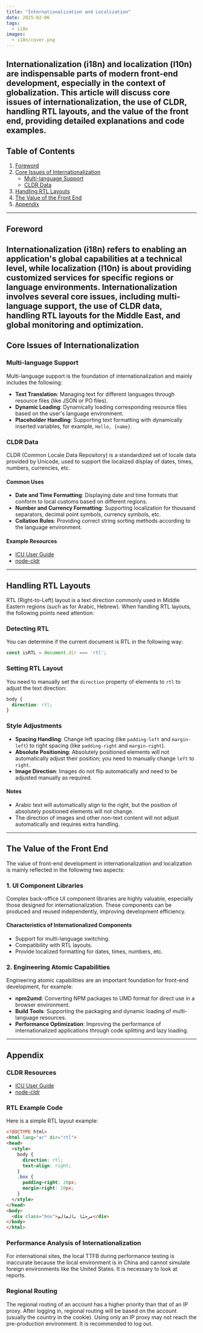 ```yaml
---
title: "Internationalization and Localization"
date: 2025-02-06
tags:
  - i18n
images:
  - i18n/cover.png
---
```

Internationalization (i18n) and localization (l10n) are indispensable parts of modern front-end development, especially in the context of globalization. This article will discuss **core issues of internationalization**, **the use of CLDR**, **handling RTL layouts**, and **the value of the front end**, providing detailed explanations and code examples.
---
## Table of Contents
1. [Foreword](#foreword)
2. [Core Issues of Internationalization](#core-issues-of-internationalization)
   - [Multi-language Support](#multi-language-support)
   - [CLDR Data](#cldr-data)
3. [Handling RTL Layouts](#handling-rtl-layouts)
4. [The Value of the Front End](#the-value-of-the-front-end)
5. [Appendix](#appendix)
---
## Foreword
Internationalization (i18n) refers to enabling an application's global capabilities at a technical level, while localization (l10n) is about providing customized services for specific regions or language environments. Internationalization involves several core issues, including multi-language support, the use of CLDR data, handling RTL layouts for the Middle East, and global monitoring and optimization.
---
## Core Issues of Internationalization
### Multi-language Support
Multi-language support is the foundation of internationalization and mainly includes the following:
- **Text Translation**: Managing text for different languages through resource files (like JSON or PO files).
- **Dynamic Loading**: Dynamically loading corresponding resource files based on the user's language environment.
- **Placeholder Handling**: Supporting text formatting with dynamically inserted variables, for example, `Hello, {name}`.
### CLDR Data
CLDR (Common Locale Data Repository) is a standardized set of locale data provided by Unicode, used to support the localized display of dates, times, numbers, currencies, etc.
#### Common Uses
- **Date and Time Formatting**: Displaying date and time formats that conform to local customs based on different regions.
- **Number and Currency Formatting**: Supporting localization for thousand separators, decimal point symbols, currency symbols, etc.
- **Collation Rules**: Providing correct string sorting methods according to the language environment.
#### Example Resources
- [ICU User Guide](https://unicode-org.github.io/icu/userguide/datetime/)
- [node-cldr](https://www.npmjs.com/package/cldr)
---
## Handling RTL Layouts
RTL (Right-to-Left) layout is a text direction commonly used in Middle Eastern regions (such as for Arabic, Hebrew). When handling RTL layouts, the following points need attention:
### Detecting RTL
You can determine if the current document is RTL in the following way:
```javascript
const isRTL = document.dir === 'rtl';
```
### Setting RTL Layout
You need to manually set the `direction` property of elements to `rtl` to adjust the text direction:
```css
body {
  direction: rtl;
}
```
### Style Adjustments
- **Spacing Handling**: Change left spacing (like `padding-left` and `margin-left`) to right spacing (like `padding-right` and `margin-right`).
- **Absolute Positioning**: Absolutely positioned elements will not automatically adjust their position; you need to manually change `left` to `right`.
- **Image Direction**: Images do not flip automatically and need to be adjusted manually as required.
#### Notes
- Arabic text will automatically align to the right, but the position of absolutely positioned elements will not change.
- The direction of images and other non-text content will not adjust automatically and requires extra handling.
---
## The Value of the Front End
The value of front-end development in internationalization and localization is mainly reflected in the following two aspects:
### 1. UI Component Libraries
Complex back-office UI component libraries are highly valuable, especially those designed for internationalization. These components can be produced and reused independently, improving development efficiency.
#### Characteristics of Internationalized Components
- Support for multi-language switching.
- Compatibility with RTL layouts.
- Provide localized formatting for dates, times, numbers, etc.
### 2. Engineering Atomic Capabilities
Engineering atomic capabilities are an important foundation for front-end development, for example:
- **npm2umd**: Converting NPM packages to UMD format for direct use in a browser environment.
- **Build Tools**: Supporting the packaging and dynamic loading of multi-language resources.
- **Performance Optimization**: Improving the performance of internationalized applications through code splitting and lazy loading.
---
## Appendix
### CLDR Resources
- [ICU User Guide](https://unicode-org.github.io/icu/userguide/datetime/)
- [node-cldr](https://www.npmjs.com/package/cldr)
### RTL Example Code
Here is a simple RTL layout example:
```html
<!DOCTYPE html>
<html lang="ar" dir="rtl">
<head>
  <style>
    body {
      direction: rtl;
      text-align: right;
    }
    .box {
      padding-right: 20px;
      margin-right: 10px;
    }
  </style>
</head>
<body>
  <div class="box">مرحبًا بالعالم</div>
</body>
</html>
```
### Performance Analysis of Internationalization
For international sites, the local TTFB during performance testing is inaccurate because the local environment is in China and cannot simulate foreign environments like the United States. It is necessary to look at reports.
### Regional Routing
The regional routing of an account has a higher priority than that of an IP proxy.
After logging in, regional routing will be based on the account (usually the country in the cookie). Using only an IP proxy may not reach the pre-production environment. It is recommended to log out.
